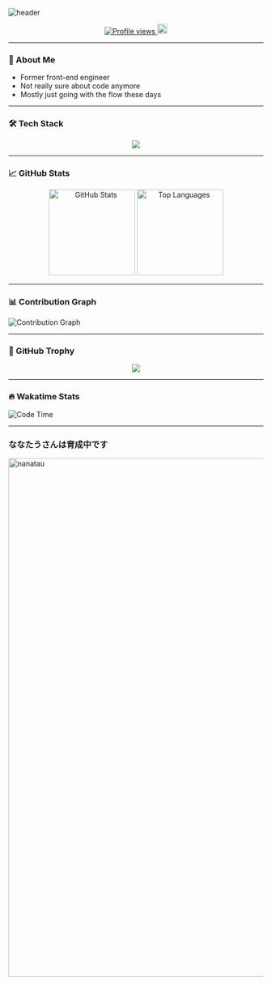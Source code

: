 ![header](https://capsule-render.vercel.app/api?type=waving&color=F7A2F2&height=150&section=header&text=Hi!%20I'm%20YunosukeYoshino%20👋&fontSize=30&fontAlignY=35)



<p align="center"> 
  <a href="https://github.com/YunosukeYoshino">
    <img src="https://komarev.com/ghpvc/?username=YunosukeYoshino&style=flat-square&color=ff69b4" alt="Profile views" />
  </a>
  <a href="https://github.com/YunosukeYoshino">
    <img height="20" src="https://img.shields.io/github/followers/YunosukeYoshino?label=follow&logo=github&style=flat-square&color=blueviolet" />
  </a>
</p>

---

### 🚀 About Me
- Former front-end engineer
- Not really sure about code anymore
- Mostly just going with the flow these days

---

### 🛠️ Tech Stack

<p align="center">
  <img src="https://skillicons.dev/icons?theme=light&perline=8&i=html,css,tailwind,js,ts,react,nextjs,remix,astro,vite,cloudflare,github,vscode" />
</p>

---

### 📈 GitHub Stats

<p align="center">
  <img alt="GitHub Stats" height="170" src="https://github-readme-stats.vercel.app/api?username=YunosukeYoshino&count_private=true&show_icons=true&hide_border=true&theme=radical" />
  <img alt="Top Languages" height="170" src="https://github-readme-stats.vercel.app/api/top-langs/?username=YunosukeYoshino&layout=compact&count_private=true&hide_border=true&theme=radical" />
</p>

---

### 📊 Contribution Graph
![Contribution Graph](https://github-readme-activity-graph.vercel.app/graph?username=YunosukeYoshino&theme=dracula&hide_border=true&bg_color=0D1117)

---

### 🏅 GitHub Trophy
<p align="center">
  <img src="https://github-profile-trophy.vercel.app/?username=YunosukeYoshino&theme=dracula&no-frame=true&margin-w=5" />
</p>

---

### 🔥 Wakatime Stats
<!--START_SECTION:waka-->
![Code Time](https://img.shields.io/badge/Code%20Time-800%20hrs-blue?style=flat-square&logo=wakatime)


---
### ななたうさんは育成中です

<img width="1024" height="1024" alt="nanatau" src="https://github.com/user-attachments/assets/812d9c36-674f-4bf6-953d-8e03b7f7acad" />



